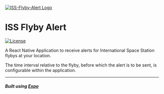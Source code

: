 [![ISS-Flyby-Alert Logo](https://i.imgur.com/M5XBZOJ.png)](https://github.com/EnKrypt/ISS-Flyby-Alert)

# ISS Flyby Alert

[![License](https://img.shields.io/badge/License-AGPL%20v3-blue.svg)](https://raw.githubusercontent.com/EnKrypt/ISS-Flyby-Alert/master/LICENSE)

A React Native Application to receive alerts for International Space Station flybys at your location.

The time interval relative to the flyby, before which the alert is to be sent, is configurable within the application.

---

##### Built using [Expo](https://expo.io/)
